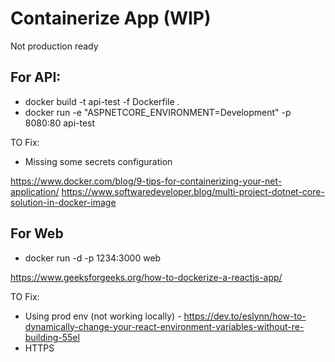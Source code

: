 # Containerize App (WIP)

Not production ready

## For API:

- docker build -t api-test -f Dockerfile .
- docker run -e "ASPNETCORE_ENVIRONMENT=Development" -p 8080:80   api-test

TO Fix:
- Missing some secrets configuration

https://www.docker.com/blog/9-tips-for-containerizing-your-net-application/
https://www.softwaredeveloper.blog/multi-project-dotnet-core-solution-in-docker-image


## For Web

- docker run -d -p 1234:3000 web   

https://www.geeksforgeeks.org/how-to-dockerize-a-reactjs-app/

TO Fix:
- Using prod env (not working locally) - https://dev.to/eslynn/how-to-dynamically-change-your-react-environment-variables-without-re-building-55el
- HTTPS